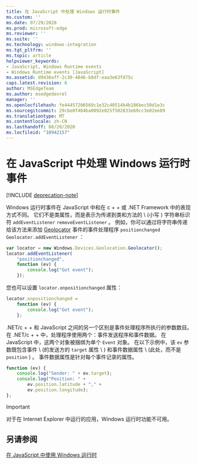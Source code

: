 ```yaml
---
title: 在 JavaScript 中处理 Windows 运行时事件
ms.custom: ''
ms.date: 07/29/2020
ms.prod: microsoft-edge
ms.reviewer: ''
ms.suite: ''
ms.technology: windows-integration
ms.tgt_pltfrm: ''
ms.topic: article
helpviewer_keywords:
- JavaScript, Windows Runtime events
- Windows Runtime events [JavaScript]
ms.assetid: d9436aff-2c30-4846-b8df-eaa3e63fd75c
caps.latest.revision: 6
author: MSEdgeTeam
ms.author: msedgedevrel
manager: ''
ms.openlocfilehash: fe44457206569c1e32c40514b4b186bec50d1e3c
ms.sourcegitcommit: 29cbe0f464ba0092e025f502833eb9cc3e02ee89
ms.translationtype: MT
ms.contentlocale: zh-CN
ms.lasthandoff: 08/20/2020
ms.locfileid: "10942157"
---
```

# 在 JavaScript 中处理 Windows 运行时事件  

[!INCLUDE [deprecation-note](../includes/legacy-edge-note.md)]  

Windows 运行时事件在 JavaScript 中和在 c + + 或 .NET Framework 中的表现方式不同。  它们不是类属性，而是表示为传递到类和方法的 \ (小写 ) 字符串标识符 `addEventListener` `removeEventListener` 。  例如，你可以通过将字符串传递给该方法来添加 [Geolocator][UwpWindowsGeolocationGeolocatorDevicesPositionChanged] 事件的事件处理程序 `positionchanged` `Geolocator.addEventListener` ：  

```javascript  
var locator = new Windows.Devices.Geolocation.Geolocator();
locator.addEventListener(
    "positionchanged",
    function (ev) {
        console.log("Got event");
    });
```  

您也可以设置 `locator.onpositionchanged` 属性：  

```javascript
locator.onpositionchanged =
    function (ev) {
        console.log("Got event");
    };
```  

.NET/c + + 和 JavaScript 之间的另一个区别是事件处理程序所执行的参数数目。  在 .NET/c + + 中，处理程序使用两个：事件发送程序和事件数据。  在 JavaScript 中，这两个对象被捆绑为单个 `Event` 对象。  在以下示例中，该 `ev` 参数既包含事件 \ (的发送方的 `target` 属性 \ ) 和事件数据属性 \ (此处，而不是 `position` ) 。  事件数据属性是针对每个事件记录的属性。  

```javascript
function (ev) {
    console.log("Sender: " + ev.target);
    console.log("Position: " +
        ev.position.latitude + "," +
        ev.position.longitude);
};
```  

> [!IMPORTANT]
> 对于在 Internet Explorer 中运行的应用，Windows 运行时功能不可用。  

## 另请参阅  

[在 JavaScript 中使用 Windows 运行时][WindowsRuntimeJavascript]  

 <!-- links -->  

[WindowsRuntimeJavascript]: ./using-the-windows-runtime-in-javascript.md "在 JavaScript | 中使用 Windows 运行时Microsoft 文档"  

[UwpWindowsGeolocationGeolocatorDevicesPositionChanged]: /uwp/api/Windows.Devices.Geolocation.Geolocator#Windows_Devices_Geolocation_Geolocator_PositionChanged "Geolocator 类 |Microsoft 文档"  
